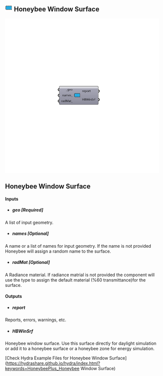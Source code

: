 ## ![](../../images/icons/Honeybee_Window_Surface.png) Honeybee Window Surface

![](../../images/components/Honeybee_Window_Surface.png)

Honeybee Window Surface
 -

#### Inputs
* ##### geo [Required]
A list of input geometry.
* ##### names [Optional]
A name or a list of names for input geometry. If the name is not
 provided Honeybee will assign a random name to the surface.
* ##### radMat [Optional]
A Radiance material. If radiance matrial is not provided the
 component will use the type to assign the default material
 (%60 transmittance)for the surface.

#### Outputs
* ##### report
Reports, errors, warnings, etc.
* ##### HBWinSrf
Honeybee window surface. Use this surface directly for daylight
 simulation or add it to a honeybee surface or a honeybee zone for
 energy simulation.


[Check Hydra Example Files for Honeybee Window Surface](https://hydrashare.github.io/hydra/index.html?keywords=HoneybeePlus_Honeybee Window Surface)